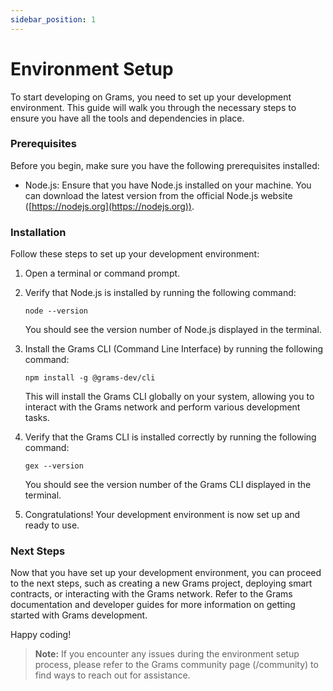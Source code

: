 ```yaml
---
sidebar_position: 1
---
```


# Environment Setup

To start developing on Grams, you need to set up your development environment. This guide will walk you through the necessary steps to ensure you have all the tools and dependencies in place.

### Prerequisites

Before you begin, make sure you have the following prerequisites installed:

- Node.js: Ensure that you have Node.js installed on your machine. You can download the latest version from the official Node.js website ([https://nodejs.org](https://nodejs.org)).

### Installation

Follow these steps to set up your development environment:

1. Open a terminal or command prompt.

2. Verify that Node.js is installed by running the following command:

   ```shell
   node --version
   ```

   You should see the version number of Node.js displayed in the terminal.

3. Install the Grams CLI (Command Line Interface) by running the following command:

   ```shell
   npm install -g @grams-dev/cli
   ```

   This will install the Grams CLI globally on your system, allowing you to interact with the Grams network and perform various development tasks.

4. Verify that the Grams CLI is installed correctly by running the following command:

   ```shell
   gex --version
   ```

   You should see the version number of the Grams CLI displayed in the terminal.

5. Congratulations! Your development environment is now set up and ready to use.

### Next Steps

Now that you have set up your development environment, you can proceed to the next steps, such as creating a new Grams project, deploying smart contracts, or interacting with the Grams network. Refer to the Grams documentation and developer guides for more information on getting started with Grams development.

Happy coding!

> **Note:** If you encounter any issues during the environment setup process, please refer to the Grams community page (/community) to find ways to reach out for assistance.